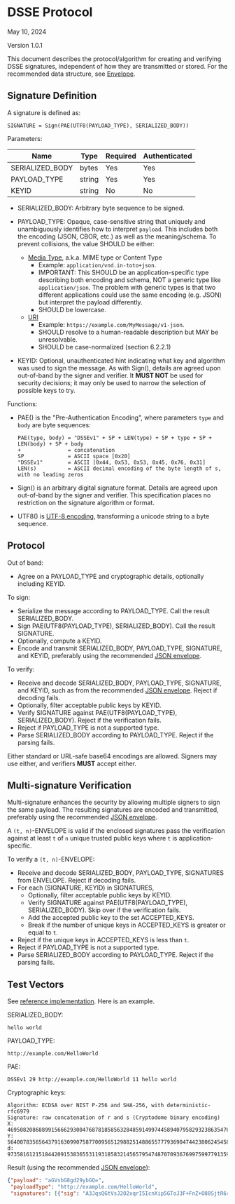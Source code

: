 # DSSE Protocol

May 10, 2024

Version 1.0.1

This document describes the protocol/algorithm for creating and verifying DSSE
signatures, independent of how they are transmitted or stored. For the
recommended data structure, see [Envelope](envelope.md).

## Signature Definition

A signature is defined as:

```none
SIGNATURE = Sign(PAE(UTF8(PAYLOAD_TYPE), SERIALIZED_BODY))
```

Parameters:

Name            | Type   | Required | Authenticated
--------------- | ------ | -------- | -------------
SERIALIZED_BODY | bytes  | Yes      | Yes
PAYLOAD_TYPE    | string | Yes      | Yes
KEYID           | string | No       | No

*   SERIALIZED_BODY: Arbitrary byte sequence to be signed.

*   PAYLOAD_TYPE: Opaque, case-sensitive string that uniquely and unambiguously
    identifies how to interpret `payload`. This includes both the encoding
    (JSON, CBOR, etc.) as well as the meaning/schema. To prevent collisions, the
    value SHOULD be either:

    *   [Media Type](https://www.iana.org/assignments/media-types/), a.k.a. MIME
        type or Content Type
        *   Example: `application/vnd.in-toto+json`.
        *   IMPORTANT: This SHOULD be an application-specific type describing
            both encoding and schema, NOT a generic type like
            `application/json`. The problem with generic types is that two
            different applications could use the same encoding (e.g. JSON) but
            interpret the payload differently.
        *   SHOULD be lowercase.
    *   [URI](https://tools.ietf.org/html/rfc3986)
        *   Example: `https://example.com/MyMessage/v1-json`.
        *   SHOULD resolve to a human-readable description but MAY be
            unresolvable.
        *   SHOULD be case-normalized (section 6.2.2.1)

*   KEYID: Optional, unauthenticated hint indicating what key and algorithm was
    used to sign the message. As with Sign(), details are agreed upon
    out-of-band by the signer and verifier. It **MUST NOT** be used for security
    decisions; it may only be used to narrow the selection of possible keys to
    try.

Functions:

*   PAE() is the "Pre-Authentication Encoding", where parameters `type` and
    `body` are byte sequences:

    ```none
    PAE(type, body) = "DSSEv1" + SP + LEN(type) + SP + type + SP + LEN(body) + SP + body
    +               = concatenation
    SP              = ASCII space [0x20]
    "DSSEv1"        = ASCII [0x44, 0x53, 0x53, 0x45, 0x76, 0x31]
    LEN(s)          = ASCII decimal encoding of the byte length of s, with no leading zeros
    ```

*   Sign() is an arbitrary digital signature format. Details are agreed upon
    out-of-band by the signer and verifier. This specification places no
    restriction on the signature algorithm or format.

*   UTF8() is [UTF-8 encoding](https://tools.ietf.org/html/rfc3629),
    transforming a unicode string to a byte sequence.

## Protocol

Out of band:

-   Agree on a PAYLOAD_TYPE and cryptographic details, optionally including
    KEYID.

To sign:

-   Serialize the message according to PAYLOAD_TYPE. Call the result
    SERIALIZED_BODY.
-   Sign PAE(UTF8(PAYLOAD_TYPE), SERIALIZED_BODY). Call the result SIGNATURE.
-   Optionally, compute a KEYID.
-   Encode and transmit SERIALIZED_BODY, PAYLOAD_TYPE, SIGNATURE, and KEYID,
    preferably using the recommended [JSON envelope](envelope.md).

To verify:

-   Receive and decode SERIALIZED_BODY, PAYLOAD_TYPE, SIGNATURE, and KEYID, such
    as from the recommended [JSON envelope](envelope.md). Reject if decoding
    fails.
-   Optionally, filter acceptable public keys by KEYID.
-   Verify SIGNATURE against PAE(UTF8(PAYLOAD_TYPE), SERIALIZED_BODY). Reject if
    the verification fails.
-   Reject if PAYLOAD_TYPE is not a supported type.
-   Parse SERIALIZED_BODY according to PAYLOAD_TYPE. Reject if the parsing
    fails.

Either standard or URL-safe base64 encodings are allowed. Signers may use
either, and verifiers **MUST** accept either.

## Multi-signature Verification

Multi-signature enhances the security by allowing multiple signers to sign the
same payload. The resulting signatures are encoded and transmitted, preferably
using the recommended [JSON envelope](envelope.md).

A `(t, n)`-ENVELOPE is valid if the enclosed signatures pass the verification
against at least `t` of `n` unique trusted public keys where `t` is
application-specific.

To verify a `(t, n)`-ENVELOPE:

-   Receive and decode SERIALIZED_BODY, PAYLOAD_TYPE, SIGNATURES from ENVELOPE.
    Reject if decoding fails.
-   For each (SIGNATURE, KEYID) in SIGNATURES,
    -   Optionally, filter acceptable public keys by KEYID.
    -   Verify SIGNATURE against PAE(UTF8(PAYLOAD_TYPE), SERIALIZED_BODY). Skip
        over if the verification fails.
    -   Add the accepted public key to the set ACCEPTED_KEYS.
    -   Break if the number of unique keys in ACCEPTED_KEYS is greater or equal
        to `t`.
-   Reject if the unique keys in ACCEPTED_KEYS is less than `t`.
-   Reject if PAYLOAD_TYPE is not a supported type.
-   Parse SERIALIZED_BODY according to PAYLOAD_TYPE. Reject if the parsing
    fails.

## Test Vectors

See [reference implementation](implementation/signing_spec.py). Here is an
example.

SERIALIZED_BODY:

```none
hello world
```

PAYLOAD_TYPE:

```none
http://example.com/HelloWorld
```

PAE:

```none
DSSEv1 29 http://example.com/HelloWorld 11 hello world
```

Cryptographic keys:

```none
Algorithm: ECDSA over NIST P-256 and SHA-256, with deterministic-rfc6979
Signature: raw concatenation of r and s (Cryptodome binary encoding)
X: 46950820868899156662930047687818585632848591499744589407958293238635476079160
Y: 5640078356564379163099075877009565129882514886557779369047442380624545832820
d: 97358161215184420915383655311931858321456579547487070936769975997791359926199
```

Result (using the recommended [JSON envelope](envelope.md)):

```json
{"payload": "aGVsbG8gd29ybGQ=",
 "payloadType": "http://example.com/HelloWorld",
 "signatures": [{"sig": "A3JqsQGtVsJ2O2xqrI5IcnXip5GToJ3F+FnZ+O88SjtR6rDAajabZKciJTfUiHqJPcIAriEGAHTVeCUjW2JIZA=="}]}
```

[Canonical JSON]: http://wiki.laptop.org/go/Canonical_JSON
[in-toto]: https://in-toto.io
[JWS]: https://tools.ietf.org/html/rfc7515
[PASETO]: https://github.com/paragonie/paseto/blob/master/docs/01-Protocol-Versions/Version2.md#sig
[TUF]: https://theupdateframework.io
